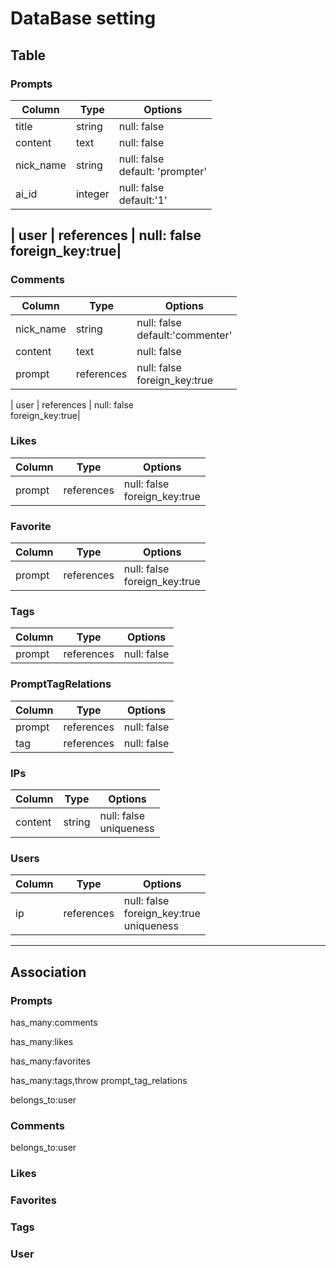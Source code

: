 # DataBase setting
## Table
### Prompts
| Column | Type | Options |
| --- | --- | --- |
| title | string | null: false |
| content | text | null: false |
| nick_name | string | null: false<br>default: 'prompter'|
| ai_id | integer | null: false<br>default:'1'|
<!--userを実装するならば-->
| user | references | null: false<br>foreign_key:true|
---
### Comments
| Column | Type | Options |
| --- | --- | --- |
| nick_name | string |null: false<br>default:'commenter'|
| content | text | null: false |
| prompt | references | null: false<br>foreign_key:true|
<!--userを実装するならば-->
| user | references | null: false<br>foreign_key:true|
### Likes
<!--cookie上に保存?-->
<!--後から拡張しやすいようにcountは入れない-->
| Column | Type | Options |
| --- | --- | --- |
| prompt| references |null: false<br>foreign_key:true|
### Favorite
<!--cookie上に保存?-->
<!--後から拡張しやすいようにcountは入れない-->
| Column | Type | Options |
| --- | --- | --- |
| prompt| references |null: false<br>foreign_key:true|
### Tags
| Column | Type | Options |
| --- | --- | --- |
| prompt | references | null: false|

### PromptTagRelations
| Column | Type | Options |
| --- | --- | --- |
| prompt | references | null: false |
| tag | references | null: false |
<!--誤って、送信しないように別で管理-->
### IPs
| Column | Type | Options |
| --- | --- | --- |
| content | string | null: false<br>uniqueness|

### Users
| Column | Type | Options |
| --- | --- | --- |
| ip | references | null: false<br>foreign_key:true<br>uniqueness|
---

## Association
### Prompts
<!--When generate comments_controller-->
has_many:comments
<!--When generate likes_controller-->
has_many:likes
<!--When generate favorite_controller-->
has_many:favorites
<!--When generate tags_controller-->
has_many:tags,throw prompt_tag_relations 
<!--When generate user_controller-->
belongs_to:user
### Comments
<!--When generate user_controller-->
belongs_to:user
### Likes
<!--When generate user_controller-->
### Favorites
<!--When generate user_controller-->
### Tags
### User